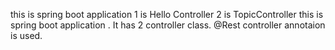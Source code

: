 this is spring boot application 
1 is Hello Controller 2 is TopicController
this is spring boot application . It has 2 controller class.
@Rest controller annotaion is used.

